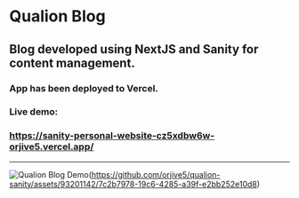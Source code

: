 # Qualion Blog

## Blog developed using NextJS and Sanity for content management.
### App has been deployed to Vercel.

### Live demo:
### https://sanity-personal-website-cz5xdbw6w-orjive5.vercel.app/

---

![Qualion Blog Demo]()(https://github.com/orjive5/qualion-sanity/assets/93201142/7c2b7978-19c6-4285-a39f-e2bb252e10d8)
